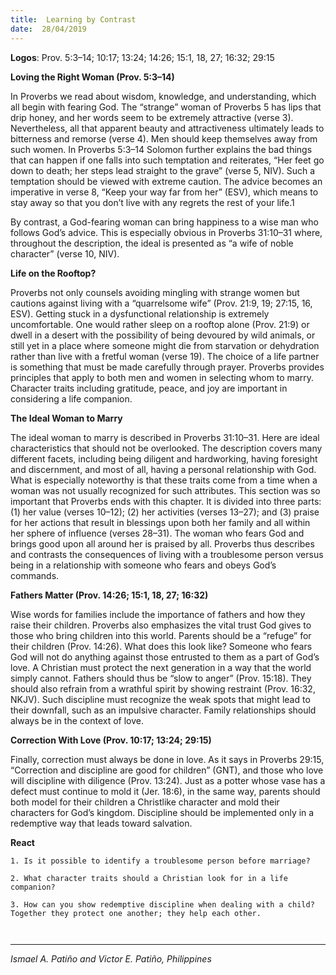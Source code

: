 ```yaml
---
title:  Learning by Contrast
date:  28/04/2019
---
```


**Logos**: Prov. 5:3–14; 10:17; 13:24; 14:26; 15:1, 18, 27; 16:32; 29:15

**Loving the Right Woman (Prov. 5:3–14)**

In Proverbs we read about wisdom, knowledge, and understanding, which all begin with fearing God. The “strange” woman of Proverbs 5 has lips that drip honey, and her words seem to be extremely attractive (verse 3). Nevertheless, all that apparent beauty and attractiveness ultimately leads to bitterness and remorse (verse 4). Men should keep themselves away from such women. In Proverbs 5:3–14 Solomon further explains the bad things that can happen if one falls into such temptation and reiterates, “Her feet go down to death; her steps lead straight to the grave” (verse 5, NIV). Such a temptation should be viewed with extreme caution. The advice becomes an imperative in verse 8, “Keep your way far from her” (ESV), which means to stay away so that you don’t live with any regrets the rest of your life.1

By contrast, a God-fearing woman can bring happiness to a wise man who follows God’s advice. This is especially obvious in Proverbs 31:10–31 where, throughout the description, the ideal is presented as “a wife of noble character” (verse 10, NIV).

**Life on the Rooftop?**

Proverbs not only counsels avoiding mingling with strange women but cautions against living with a “quarrelsome wife” (Prov. 21:9, 19; 27:15, 16, ESV). Getting stuck in a dysfunctional relationship is extremely uncomfortable. One would rather sleep on a rooftop alone (Prov. 21:9) or dwell in a desert with the possibility of being devoured by wild animals, or still yet in a place where someone might die from starvation or dehydration rather than live with a fretful woman (verse 19). The choice of a life partner is something that must be made carefully through prayer. Proverbs provides principles that apply to both men and women in selecting whom to marry. Character traits including gratitude, peace, and joy are important in considering a life companion.

**The Ideal Woman to Marry**

The ideal woman to marry is described in Proverbs 31:10–31. Here are ideal characteristics that should not be overlooked. The description covers many different facets, including being diligent and hardworking, having foresight and discernment, and most of all, having a personal relationship with God. What is especially noteworthy is that these traits come from a time when a woman was not usually recognized for such attributes. This section was so important that Proverbs ends with this chapter. It is divided into three parts: (1) her value (verses 10–12); (2) her activities (verses 13–27); and (3) praise for her actions that result in blessings upon both her family and all within her sphere of influence (verses 28–31). The woman who fears God and brings good upon all around her is praised by all. Proverbs thus describes and contrasts the consequences of living with a troublesome person versus being in a relationship with someone who fears and obeys God’s commands.

**Fathers Matter (Prov. 14:26; 15:1, 18, 27; 16:32)**

Wise words for families include the importance of fathers and how they raise their children. Proverbs also emphasizes the vital trust God gives to those who bring children into this world. Parents should be a “refuge” for their children (Prov. 14:26). What does this look like? Someone who fears God will not do anything against those entrusted to them as a part of God’s love. A Christian must protect the next generation in a way that the world simply cannot. Fathers should thus be “slow to anger” (Prov. 15:18). They should also refrain from a wrathful spirit by showing restraint (Prov. 16:32, NKJV). Such discipline must recognize the weak spots that might lead to their downfall, such as an impulsive character. Family relationships should always be in the context of love.

**Correction With Love (Prov. 10:17; 13:24; 29:15)**

Finally, correction must always be done in love. As it says in Proverbs 29:15, “Correction and discipline are good for children” (GNT), and those who love will discipline with diligence (Prov. 13:24). Just as a potter whose vase has a defect must continue to mold it (Jer. 18:6), in the same way, parents should both model for their children a Christlike character and mold their characters for God’s kingdom. Discipline should be implemented only in a redemptive way that leads toward salvation.

**React**

`1. Is it possible to identify a troublesome person before marriage?`

`2. What character traits should a Christian look for in a life companion?`

`3. How can you show redemptive discipline when dealing with a child? Together they protect one another; they help each other.`

` `

---

_Ismael A. Patiño and Victor E. Patiño, Philippines_